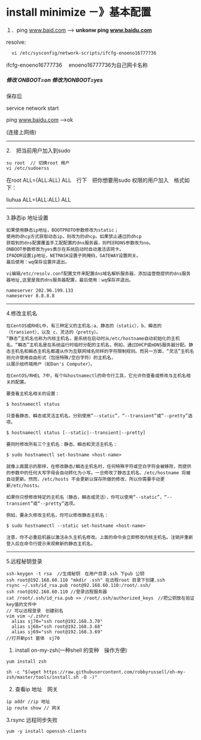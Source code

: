 # install minimize －》基本配置

１．ping www.baid.com  --&gt;  **unkonw ping www.baidu.com**

resolve:

```shell
  vi /etc/sysconfig/network-scripts/ifcfg-enoeno16777736
```

ifcfg-enoeno16777736 　enoeno16777736为自己网卡名称

##### 修改 ONBOOT=on 修改为ONBOOT=yes

保存后

service network start

ping www.baidu.com --&gt;ok

\(连接上网络\)

---

2.　把当前用户加入到sudo

```shell
su root  // 切换root 用户
vi /etc/sudoerss 

```

在root ALL=\(ALL:ALL\) ALL　行下　把你想要用sudo 权限的用户加入　格式如下：

liuhua ALL=\(ALL:ALL\) ALL

---

3.静态ip 地址设置

```
如果使用静态ip地址，BOOTPROTO参数修改为static；
使用的dhcp方式获取动态ip，则改为的dhcp。如果禁止通过的dhcp   
获取到的dns配置覆盖手工配配置的dns服务器，则PEERDNS参数改为no。
ONBOOT参数修改为yes表示在系统启动时自动激活该网卡。
IPADDR设置ip地址，NETMASK设置子网掩码，GATEWAY设置网关。
最后使用：wq保存设置并退出。  
```

```
vi编辑/etc/resolv.conf配置文件来配置dns域名解析服务器，添加运营商提供的dns服务器地址,这里是我的dns服务器配置，最后使用：wq保存并退出。

nameserver 202.96.199.133
nameserver 8.8.8.8
```

---

4.修改主机名

```
在CentOS或RHEL中，有三种定义的主机名:a、静态的（static），b、瞬态的（transient），以及 c、灵活的（pretty）。
“静态”主机名也称为内核主机名，是系统在启动时从/etc/hostname自动初始化的主机名。“瞬态”主机名是在系统运行时临时分配的主机名，例如，通过DHCP或mDNS服务器分配。静态主机名和瞬态主机名都遵从作为互联网域名同样的字符限制规则。而另一方面，“灵活”主机名则允许使用自由形式（包括特殊/空白字符）的主机名，
以展示给终端用户（如Dan's Computer）。

在CentOS/RHEL 7中，有个叫hostnamectl的命令行工具，它允许你查看或修改与主机名相关的配置。

要查看主机名相关的设置：

$ hostnamectl status

只查看静态、瞬态或灵活主机名，分别使用“--static”，“--transient”或“--pretty”选项。

$ hostnamectl status [--static|--transient|--pretty]

要同时修改所有三个主机名：静态、瞬态和灵活主机名：

$ sudo hostnamectl set-hostname <host-name>

就像上面展示的那样，在修改静态/瞬态主机名时，任何特殊字符或空白字符会被移除，而提供的参数中的任何大写字母会自动转化为小写。一旦修改了静态主机名，/etc/hostname 将被自动更新。然而，/etc/hosts 不会更新以保存所做的修改，所以你需要手动更新/etc/hosts。

如果你只想修改特定的主机名（静态，瞬态或灵活），你可以使用“--static”，“--transient”或“--pretty”选项。

例如，要永久修改主机名，你可以修改静态主机名：

$ sudo hostnamectl --static set-hostname <host-name>

注意，你不必重启机器以激活永久主机名修改。上面的命令会立即修改内核主机名。注销并重新登入后在命令行提示来观察新的静态主机名。

```

---

5.远程秘钥登录

```
ssh-keygen -t rsa  //生成秘钥　在用户目录.ssh 下pub 公钥
ssh root@192.168.60.110 "mkdir .ssh" 在远程root 目录下创建.ssh
rsync ~/.ssh/id_rsa.pub root@92.168.60.110:/root/.ssh/
ssh root@192.168.60.110 //登录远程服务器
cat /root/.ssh/id_rsa.pub >> /root/.ssh/authorized_keys　//把公钥放在验证key值的文件中
// 可以远程登录　创建别名
vim vim ~/.zshrc
  alias sj70="ssh root@192.168.3.70"
  alias sj68="ssh root@192.168.3.68"
  alias sj69="ssh root@192.168.3.69"
//打开新pst 窗体　sj70
```

1. install on-my-zsh\(一种shell 的变种　操作方便\)

  ```shell
  yum install zsh

  sh -c "$(wget https://raw.githubusercontent.com/robbyrussell/oh-my-zsh/master/tools/install.sh -O -)"
  ```

2. 查看ip 地址　网关

  ```shell
  ip addr //ip 地址
  ip route show // 网关
  ```
3.rsync 远程同步失败

```shell
yum -y install openssh-clients

```



